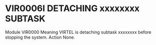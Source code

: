 # VIR0006I DETACHING xxxxxxxx SUBTASK
Module
    VIR0000
Meaning
    VIRTEL is detaching subtask xxxxxxxx before stopping the system.
Action
    None.
